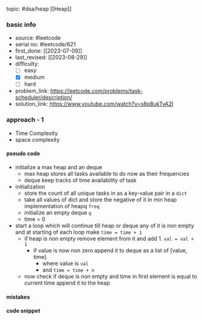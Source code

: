 topic: #dsa/heap [[Heap]]

### basic info
- source: #leetcode 
- serial no: #leetcode/621
- first_done: [[2023-07-09]]
- last_revised: [[2023-08-29]]
- difficulty:
	- [ ] easy
	- [x] medium
	- [ ] hard
- problem_link: https://leetcode.com/problems/task-scheduler/description/
- solution_link: https://www.youtube.com/watch?v=s8p8ukTyA2I

### approach - 1
- Time Complexity
- space complexity

#### pseudo code
- initialize a max heap and an deque
    - max heap stores all tasks available to do now as their frequencies
    - deque keep tracks of time availability of task
- initialization
    - store the count of all unique tasks in as a key-value pair in a `dict`
    - take all values of dict and store the negative of it in min heap implementation of heapq `freq`
    - initialize an empty deque `q`
    - time = 0
- start a loop which will continue till heap or deque any of it is non empty and at starting of each loop make `time = time + 1`
    - if heap is non empty remove element from it and add 1. `val = val + 1`
        - if value is now non zero append it to deque as a list of [value, time].
            - where value is `val`
            - and `time = time + n`
    - now check if deque is non empty and time in first element is equal to current time append it to the heap
#### mistakes

#### code snippet
```python

```
